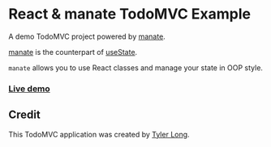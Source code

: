 # React & manate TodoMVC Example

A demo TodoMVC project powered by [manate](https://github.com/tylerlong/manate).

[manate](https://github.com/tylerlong/manate) is the counterpart of [useState](https://reactjs.org/docs/hooks-intro.html).

`manate` allows you to use React classes and manage your state in OOP style.


### [Live demo](https://chuntaoliu.com/manate-demo-todomvc/)


## Credit

This TodoMVC application was created by [Tyler Long](https://github.com/tylerlong).
